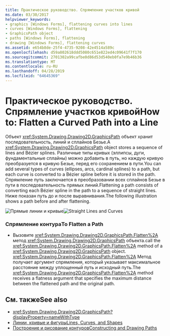 ```yaml
---
title: Практическое руководство. Спрямление участков кривой
ms.date: 03/30/2017
helpviewer_keywords:
- graphics [Windows Forms], flattening curves into lines
- curves [Windows Forms], flattening
- GraphicsPath object
- paths [Windows Forms], flattening
- drawing [Windows Forms], flattening curves
ms.assetid: e654b8de-25f4-4735-9208-42e4514a589c
ms.openlocfilehash: d59a802618ddd5080c651e822ed4c09641f7f170
ms.sourcegitcommit: 2701302a99cafbe0d86d53d540eb0fa7e9b46b36
ms.translationtype: MT
ms.contentlocale: ru-RU
ms.lasthandoff: 04/28/2019
ms.locfileid: "64645369"
---
```

# <a name="how-to-flatten-a-curved-path-into-a-line"></a><span data-ttu-id="63d32-102">Практическое руководство. Спрямление участков кривой</span><span class="sxs-lookup"><span data-stu-id="63d32-102">How to: Flatten a Curved Path into a Line</span></span>
<span data-ttu-id="63d32-103">Объект <xref:System.Drawing.Drawing2D.GraphicsPath> объект хранит последовательность, линий и сплайнов Безье.</span><span class="sxs-lookup"><span data-stu-id="63d32-103">A <xref:System.Drawing.Drawing2D.GraphicsPath> object stores a sequence of lines and Bézier splines.</span></span> <span data-ttu-id="63d32-104">Различные типы кривых (эллипсы, дуги, фундаментальные сплайны) можно добавить в путь, но каждую кривую преобразуется в кривую Безье, перед его сохранением в пути.</span><span class="sxs-lookup"><span data-stu-id="63d32-104">You can add several types of curves (ellipses, arcs, cardinal splines) to a path, but each curve is converted to a Bézier spline before it is stored in the path.</span></span> <span data-ttu-id="63d32-105">Спрямление путь заключается в преобразовании всех сплайнов Безье в пути в последовательность прямых линий.</span><span class="sxs-lookup"><span data-stu-id="63d32-105">Flattening a path consists of converting each Bézier spline in the path to a sequence of straight lines.</span></span> <span data-ttu-id="63d32-106">Ниже показан путь до и после выравнивания.</span><span class="sxs-lookup"><span data-stu-id="63d32-106">The following illustration shows a path before and after flattening.</span></span>  
  
 <span data-ttu-id="63d32-107">![Прямые линии и кривые](./media/aboutgdip02-art32a.gif "AboutGdip02_Art32A")</span><span class="sxs-lookup"><span data-stu-id="63d32-107">![Straight Lines and Curves](./media/aboutgdip02-art32a.gif "AboutGdip02_Art32A")</span></span>  
  
### <a name="to-flatten-a-path"></a><span data-ttu-id="63d32-108">Спрямление контура</span><span class="sxs-lookup"><span data-stu-id="63d32-108">To Flatten a Path</span></span>  
  
- <span data-ttu-id="63d32-109">Вызовите <xref:System.Drawing.Drawing2D.GraphicsPath.Flatten%2A> метод <xref:System.Drawing.Drawing2D.GraphicsPath> объекта.</span><span class="sxs-lookup"><span data-stu-id="63d32-109">call the <xref:System.Drawing.Drawing2D.GraphicsPath.Flatten%2A> method of a <xref:System.Drawing.Drawing2D.GraphicsPath> object.</span></span> <span data-ttu-id="63d32-110"><xref:System.Drawing.Drawing2D.GraphicsPath.Flatten%2A> Метод получает аргумент спрямления, который указывает максимальное расстояние между уплощенный путь и исходный путь.</span><span class="sxs-lookup"><span data-stu-id="63d32-110">The <xref:System.Drawing.Drawing2D.GraphicsPath.Flatten%2A> method receives a flatness argument that specifies the maximum distance between the flattened path and the original path.</span></span>  
  
## <a name="see-also"></a><span data-ttu-id="63d32-111">См. также</span><span class="sxs-lookup"><span data-stu-id="63d32-111">See also</span></span>

- <xref:System.Drawing.Drawing2D.GraphicsPath?displayProperty=nameWithType>
- [<span data-ttu-id="63d32-112">Линии, кривые и фигуры</span><span class="sxs-lookup"><span data-stu-id="63d32-112">Lines, Curves, and Shapes</span></span>](lines-curves-and-shapes.md)
- [<span data-ttu-id="63d32-113">Построение и рисование контуров</span><span class="sxs-lookup"><span data-stu-id="63d32-113">Constructing and Drawing Paths</span></span>](constructing-and-drawing-paths.md)

